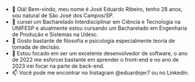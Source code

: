 - 👋 Olá! Bem-vindo, meu nome é José Eduardo Ribeiro, tenho 28 anos, sou natural de São José dos Campos/SP.
- 🌱 cursei um Bacharelado Interdisciplinar em Ciência e Tecnologia na UNIFESP e atualmente estou cursando um Bacharelado em Engenharia de Produção e Sistemas na Udesc.
- 👀 Gosto bastante de filosofia e psicologia especialmente teoria de tomada de decisão.
- 💞️ Estou focado em ser um excelente desenvolvedor de software, o ano de 2022 me esforcei bastante em aprender o front-end e no ano de 2023 irei focar na parte de back-end.
- 📫 Você pode me encontrar no Instagram @eduardojer7 ou no Linkedin.

<!---
ribeirojer/ribeirojer is a ✨ special ✨ repository because its 'README.md' (this file) appears on your GitHub profile.
You can click the Preview link to take a look at your changes.
---&gt;
